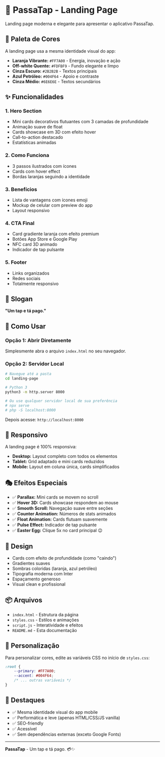# 🚀 PassaTap - Landing Page

Landing page moderna e elegante para apresentar o aplicativo PassaTap.

## 🎨 Paleta de Cores

A landing page usa a mesma identidade visual do app:

- **Laranja Vibrante:** `#FF7A00` - Energia, inovação e ação
- **Off-white Quente:** `#FDFBF9` - Fundo elegante e limpo
- **Cinza Escuro:** `#2B2B2B` - Textos principais
- **Azul Petróleo:** `#004F64` - Apoio e contraste
- **Cinza Médio:** `#6E6E6E` - Textos secundários

## ✨ Funcionalidades

### 1. **Hero Section**
- Mini cards decorativos flutuantes com 3 camadas de profundidade
- Animação suave de float
- Cards showcase em 3D com efeito hover
- Call-to-action destacado
- Estatísticas animadas

### 2. **Como Funciona**
- 3 passos ilustrados com ícones
- Cards com hover effect
- Bordas laranjas seguindo a identidade

### 3. **Benefícios**
- Lista de vantagens com ícones emoji
- Mockup de celular com preview do app
- Layout responsivo

### 4. **CTA Final**
- Card gradiente laranja com efeito premium
- Botões App Store e Google Play
- NFC card 3D animado
- Indicador de tap pulsante

### 5. **Footer**
- Links organizados
- Redes sociais
- Totalmente responsivo

## 🎯 Slogan

**"Um tap e tá pago."**

## 🚀 Como Usar

### Opção 1: Abrir Diretamente
Simplesmente abra o arquivo `index.html` no seu navegador.

### Opção 2: Servidor Local
```bash
# Navegue até a pasta
cd landing-page

# Python 3
python3 -m http.server 8000

# Ou use qualquer servidor local de sua preferência
# npx serve
# php -S localhost:8000
```

Depois acesse: `http://localhost:8000`

## 📱 Responsivo

A landing page é 100% responsiva:
- **Desktop:** Layout completo com todos os elementos
- **Tablet:** Grid adaptado e mini cards reduzidos
- **Mobile:** Layout em coluna única, cards simplificados

## 🎭 Efeitos Especiais

- ✅ **Parallax:** Mini cards se movem no scroll
- ✅ **Hover 3D:** Cards showcase respondem ao mouse
- ✅ **Smooth Scroll:** Navegação suave entre seções
- ✅ **Counter Animation:** Números de stats animados
- ✅ **Float Animation:** Cards flutuam suavemente
- ✅ **Pulse Effect:** Indicador de tap pulsante
- ✅ **Easter Egg:** Clique 5x no card principal 😉

## 🎨 Design

- Cards com efeito de profundidade (como "caindo")
- Gradientes suaves
- Sombras coloridas (laranja, azul petróleo)
- Tipografia moderna com Inter
- Espaçamento generoso
- Visual clean e profissional

## 📦 Arquivos

- `index.html` - Estrutura da página
- `styles.css` - Estilos e animações
- `script.js` - Interatividade e efeitos
- `README.md` - Esta documentação

## 🔧 Personalização

Para personalizar cores, edite as variáveis CSS no início de `styles.css`:

```css
:root {
    --primary: #FF7A00;
    --accent: #004F64;
    /* ... outras variáveis */
}
```

## 🌟 Destaques

- ✅ Mesma identidade visual do app mobile
- ✅ Performática e leve (apenas HTML/CSS/JS vanilla)
- ✅ SEO-friendly
- ✅ Acessível
- ✅ Sem dependências externas (exceto Google Fonts)

---

**PassaTap** - Um tap e tá pago. 💳✨


